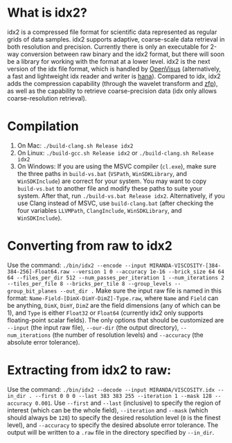 # What is idx2?
idx2 is a compressed file format for scientific data represented as regular grids of data samples. idx2 supports adaptive, coarse-scale data retrieval in both resolution and precision.
Currently there is only an executable for 2-way conversion between raw binary and the idx2 format, but there will soon be a library for working with the format at a lower level.
idx2 is the next version of the idx file format, which is handled by [OpenVisus](https://github.com/sci-visus/OpenVisus) (alternatively, a fast and lightweight idx reader and writer is [hana](https://github.com/hoangthaiduong/hana)). Compared to idx, idx2 adds the compression capability (through the wavelet transform and [zfp](https://github.com/LLNL/zfp)), as well as the capability to retrieve coarse-precision data (idx only allows coarse-resolution retrieval).

# Compilation
1. On Mac:
`./build-clang.sh Release idx2`
2. On Linux:
`./build-gcc.sh Release idx2` or `./build-clang.sh Release idx2`
3. On Windows:
If you are using the MSVC compiler (`cl.exe`), make sure the three paths in `build-vs.bat` (`VSPath`, `WinSDKLibrary`, and `WinSDKInclude`) are correct for your system.
You may want to copy `build-vs.bat` to another file and modify these paths to suite your system. After that, run `./build-vs.bat Release idx2`.
Alternatively, if you use Clang instead of MSVC, use `build-clang.bat` (after checking the four variables `LLVMPath`, `ClangInclude`, `WinSDKLibrary`, and `WinSDKInclude`).

# Converting from raw to idx2
Use the command: `./bin/idx2 --encode --input MIRANDA-VISCOSITY-[384-384-256]-Float64.raw --version 1 0 --accuracy 1e-16 --brick_size 64 64 64 --files_per_dir 512 --num_passes_per_iteration 1 --num_iterations 2 --tiles_per_file 8 --bricks_per_tile 8 --group_levels --group_bit_planes --out_dir .`
Make sure the input raw file is named in this format: `Name-Field-[DimX-DimY-DimZ]-Type.raw`, where `Name` and `Field` can be anything, `DimX`, `DimY`, `DimZ` are the field dimensions (any of which can be 1), and `Type` is either `Float32` or `Float64` (currently idx2 only supports floating-point scalar fields).
The only options that should be customized are `--input` (the input raw file), `--our-dir` (the output directory), `--num_iterations` (the number of resolution levels) and `--accuracy` (the absolute error tolerance).

# Extracting from idx2 to raw:
Use the command:
`./bin/idx2 --decode --input MIRANDA/VISCOSITY.idx --in_dir . --first 0 0 0 --last 383 383 255 --iteration 1 --mask 128 --accuracy 0.001`.
Use `--first` and `--last` (inclusive) to specify the region of interest (which can be the whole field), `--iteration` and `--mask` (which should always be `128`) to specify the desired resolution level (`0` is the finest level), and `--accuracy` to specify the desired absolute error tolerance. The output will be written to a `.raw` file in the directory specified by `--in_dir`.